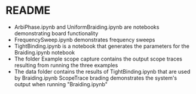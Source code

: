# README

- ArbiPhase.ipynb and UniformBraiding.ipynb are notebooks demonstrating board functionality
- FrequencySweep.ipynb demonstrates frequency sweeps
- TightBinding.ipynb is a notebook that generates the parameters for the Braiding.ipynb notebook
- The folder Example scope capture contains the output scope traces resulting from running the three examples
- The data folder contains the results of TightBinding.ipynb that are used by Braiding.ipynb
ScopeTrace brading demonstrates the system's output when running "Braiding.ipynb"